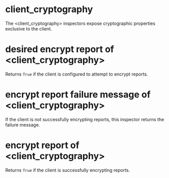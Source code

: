 # client_cryptography

The &lt;client_cryptography&gt; inspectors expose cryptographic properties exclusive to the client.

# desired encrypt report of &lt;client_cryptography&gt;

Returns `True` if the client is configured to attempt to encrypt reports.

# encrypt report failure message of &lt;client_cryptography&gt;

If the client is not successfully encrypting reports, this inspector returns the failure message.

# encrypt report of &lt;client_cryptography&gt;

Returns `True` if the client is successfully encrypting reports.

